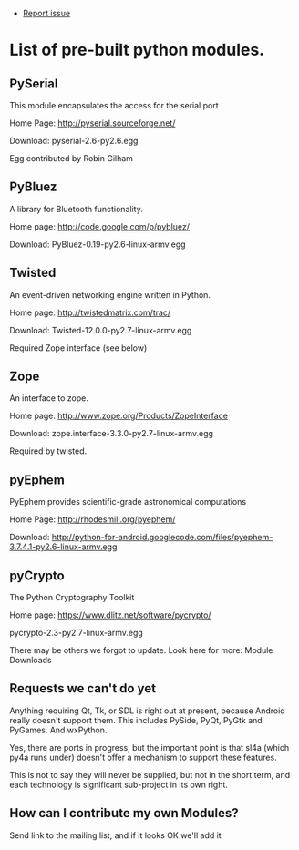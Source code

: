 * [Report issue](../README.md#create_issue)

List of pre-built python modules.
===
PySerial
---
This module encapsulates the access for the serial port

Home Page: http://pyserial.sourceforge.net/

Download: pyserial-2.6-py2.6.egg

Egg contributed by Robin Gilham

PyBluez
---
A library for Bluetooth functionality.

Home page: http://code.google.com/p/pybluez/

Download: PyBluez-0.19-py2.6-linux-armv.egg

Twisted
---
An event-driven networking engine written in Python.

Home page: http://twistedmatrix.com/trac/

Download: Twisted-12.0.0-py2.7-linux-armv.egg

Required Zope interface (see below)

Zope
---
An interface to zope.

Home page: http://www.zope.org/Products/ZopeInterface

Download: zope.interface-3.3.0-py2.7-linux-armv.egg

Required by twisted.

pyEphem
---
PyEphem provides scientific-grade astronomical computations

Home Page: http://rhodesmill.org/pyephem/

Download: http://python-for-android.googlecode.com/files/pyephem-3.7.4.1-py2.6-linux-armv.egg

pyCrypto
---
The Python Cryptography Toolkit

Home page: https://www.dlitz.net/software/pycrypto/

pycrypto-2.3-py2.7-linux-armv.egg

There may be others we forgot to update. Look here for more: Module Downloads

Requests we can't do yet
---
Anything requiring Qt, Tk, or SDL is right out at present, because Android really doesn't support
them. This includes PySide, PyQt, PyGtk and PyGames. And wxPython.

Yes, there are ports in progress, but the important point is that sl4a (which py4a runs under)
doesn't offer a mechanism to support these features.

This is not to say they will never be supplied, but not in the short term, and each technology is
significant sub-project in its own right.

How can I contribute my own Modules?
---
Send link to the mailing list, and if it looks OK we'll add it

<!---
 vi: ft=markdown:et:ts=4:fdm=marker
 -->
